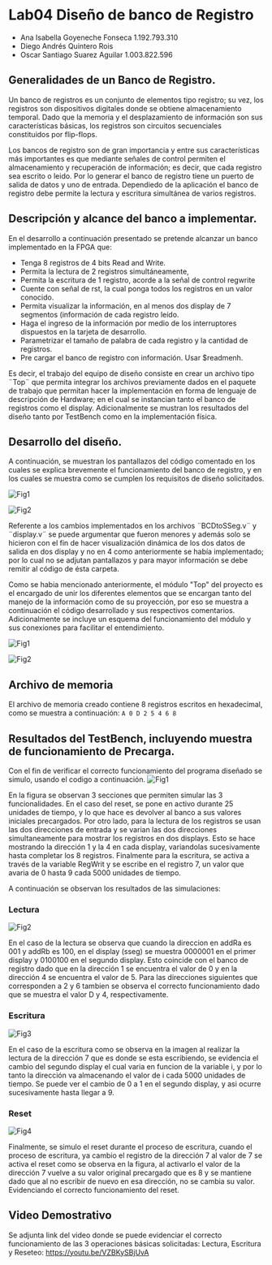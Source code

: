 # Lab04 Diseño de banco de Registro

* Ana Isabella Goyeneche Fonseca 1.192.793.310
* Diego Andrés Quintero Rois
* Oscar Santiago Suarez Aguilar 1.003.822.596

## Generalidades de un Banco de Registro.

Un banco de registros es un conjunto de elementos tipo registro;  su vez, los registros son dispositivos digitales donde se obtiene almacenamiento temporal. Dado que la memoria y el desplazamiento de información son sus características básicas, los registros son circuitos secuenciales constituidos por flip-flops.

Los bancos de registro son de gran importancia y entre sus características más importantes es que mediante señales de control permiten el almacenamiento y recuperación de información; es decir, que cada registro sea escrito o leido.  Por lo generar el banco de registro tiene un puerto de salida de datos y uno de entrada. Dependiedo de la aplicación el banco de registro debe permite la lectura y escritura simultánea de varios registros. 

## Descripción y alcance del banco a implementar.

En el desarrollo a continuación presentado se pretende alcanzar un banco implementado en la FPGA que:

* Tenga 8 registros de 4 bits Read and Write.
* Permita la lectura de 2 registros simultáneamente,
* Permita la escritura de 1 registro, acorde a la señal de control regwrite
* Cuente con señal de rst, la cual ponga todos los registros en un valor conocido.
* Permita visualizar la información, en al menos dos display de 7 segmentos (información de cada registro leído.
* Haga el ingreso de la información por medio de los interruptores dispuestos en la tarjeta de desarrollo.
* Parametrizar el tamaño de palabra de cada registro y la cantidad de registros.
* Pre cargar el banco de registro con información. Usar $readmenh.

Es decir, el trabajo del equipo de diseño consiste en crear un archivo tipo ¨Top¨ que permita integrar los archivos previamente dados en el paquete de trabajo que permitan hacer la implementación en forma de lenguaje de descripción de Hardware; en el cual se instancian tanto el banco de registros como el display. Adicionalmente se mustran los resultados del diseño tanto por TestBench como en la implementación física.

## Desarrollo del diseño.

A continuación, se muestran los pantallazos del código comentado en los cuales se explica brevemente el funcionamiento del banco de registro, y en los cuales se muestra como se cumplen los requisitos de diseño solicitados.

![Fig1](https://github.com/unal-edigital1-lab/lab04-2021-2-grupo03-2021-2/blob/master/figs/BancoRegistro1.png)

![Fig2](https://github.com/unal-edigital1-lab/lab04-2021-2-grupo03-2021-2/blob/master/figs/BancoRegistro2.png)

Referente a los cambios implementados en los archivos ¨BCDtoSSeg.v¨ y ¨display.v¨ se puede argumentar que fueron menores y además solo se hicieron con el fin de hacer visualización dinámica de los dos datos de salida en dos display y no en 4 como anteriormente se había implementado; por lo cual no se adjutan pantallazos y para mayor información se debe remitir al código de ésta carpeta.

Como se habia mencionado anteriormente, el módulo "Top" del proyecto es el encargado de unir los diferentes elementos que se encargan tanto del manejo de la información como de su proyección, por eso se muestra a continuación el código desarrollado y sus respectivos comentarios. Adicionalmente se incluye un esquema del funcionamiento del módulo y sus conexiones para facilitar el entendimiento.

![Fig1](https://github.com/unal-edigital1-lab/lab04-2021-2-grupo03-2021-2/blob/master/figs/BancoRegistroTop.png)

![Fig2](https://github.com/unal-edigital1-lab/lab04-2021-2-grupo03-2021-2/blob/master/figs/Esquema.png)
## Archivo de memoria
El archivo de memoria creado contiene 8 registros escritos en hexadecimal, como se muestra a continuación:
`A
0
D
2
5
4
6
8`
## Resultados del TestBench, incluyendo muestra de funcionamiento de Precarga.
 Con el fin de verificar el correcto funcionamiento del programa diseñado se simulo, usando el codigo a continuación.
 ![Fig1](https://github.com/unal-edigital1-lab/lab04-2021-2-grupo03-2021-2/blob/master/figs/TestBench.png)

 En la figura se observan 3 secciones que permiten simular las 3 funcionalidades. En el caso del reset, se pone en activo durante 25 unidades de tiempo, y lo que hace es devolver al banco a sus valores iniciales precargados. Por otro lado, para la lectura de los registros se usan las dos direcciones de entrada y se varian las dos direcciones simultaneamente para mostrar los registros en dos displays. Esto se hace mostrando la dirección 1 y la 4 en cada display, variandolas sucesivamente hasta completar los 8 registros. Finalmente para la escritura, se activa a través de la variable RegWrit y se escribe en el registro 7, un valor que avaria de 0 hasta 9 cada 5000 unidades de tiempo.

 A continuación se observan los resultados de las simulaciones:

### Lectura

![Fig2](https://github.com/unal-edigital1-lab/lab04-2021-2-grupo03-2021-2/blob/master/figs/SimulacionLectura.png)

En el caso de la lectura se observa que cuando la direccion en addRa es 001 y addRb es 100, en el display (sseg) se muestra 0000001 en el primer display y 0100100 en el segundo display. Esto coincide con el banco de registro dado que en la dirección 1 se encuentra el valor de 0 y en la dirección 4 se encuentra el valor de 5. Para las direcciones siguientes que corresponden a 2 y 6 tambien se observa el correcto funcionamiento dado que se muestra el valor D y 4, respectivamente.

### Escritura

![Fig3](https://github.com/unal-edigital1-lab/lab04-2021-2-grupo03-2021-2/blob/master/figs/Escritura.png)

En el caso de la escritura como se observa en la imagen al realizar la lectura de la dirección 7 que es donde se esta escribiendo, se evidencia el cambio del segundo display el cual varia en funcion de la variable i, y por lo tanto la dirección va almacenando el valor de i cada 5000 unidades de tiempo. Se puede ver el cambio de 0 a 1 en el segundo display, y asi ocurre sucesivamente hasta llegar a 9.

### Reset

![Fig4](https://github.com/unal-edigital1-lab/lab04-2021-2-grupo03-2021-2/blob/master/figs/Reset.png)

Finalmente, se simulo el reset durante el proceso de escritura, cuando el proceso de escritura, ya cambio el registro de la dirección 7 al valor de 7 se activa el reset como se observa en la figura, al activarlo el valor de la dirección 7 vuelve a su valor original precargado que es 8 y se mantiene dado que al no escribir de nuevo en esa dirección, no se cambia su valor. Evidenciando el correcto funcionamiento del reset.
 
 ## Video Demostrativo
 Se adjunta link del video donde se puede evidenciar el correcto funcionamiento de las 3 operaciones básicas solicitadas: Lectura, Escritura y Reseteo: https://youtu.be/VZBKySBjUvA
